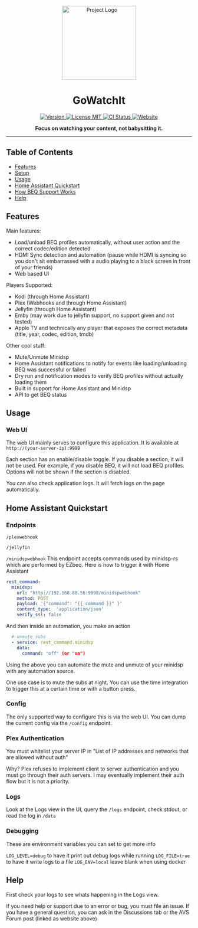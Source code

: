 <!-- README.md -->
<p align="center">
  <img src="./logo-upscale.png" alt="Project Logo" width="200" height="200"/>
</p>

<h1 align="center">GoWatchIt</h1>

<p align="center">
  <a href="https://github.com/iloveicedgreentea/GoWatchIt/releases">
    <img src="https://img.shields.io/github/v/release/iloveicedgreentea/gowatchit" alt="Version" />
  </a>
  <a href="LICENSE">
    <img src="https://img.shields.io/badge/License-CC_Custom-blue" alt="License MIT" />
  </a>
  <a href="https://github.com/iloveicedgreentea/gowatchit/actions">
    <img src="https://github.com/iloveicedgreentea/gowatchit/workflows/Docker/badge.svg" alt="CI Status" />
  </a>
  <a href="https://www.avsforum.com/threads/gowatchit-beq-ezbeq-plex-webhook-automation-tool-official-thread.3264800/">
    <img src="https://img.shields.io/website-up-down-green-red/http/shields.io.svg" alt="Website" />
  </a>
</p>

<p align="center">
  <b>Focus on watching your content, not babysitting it.</b><br>
</p>

---

## Table of Contents
- [Features](#features)
- [Setup](#docs/setup.md)
- [Usage](#usage)
- [Home Assistant Quickstart](#Home-Assistant-Quickstart)
- [How BEQ Support Works](#docs/beq.md)
- [Help](#help)

## Features

Main features:
* Load/unload BEQ profiles automatically, without user action and the correct codec/edition detected
* HDMI Sync detection and automation (pause while HDMI is syncing so you don't sit embarrassed with a audio playing to a black screen in front of your friends)
* Web based UI

Players Supported:
* Kodi (through Home Assistant)
* Plex (Webhooks and through Home Assistant)
* Jellyfin (through Home Assistant)
* Emby (may work due to jellyfin support, no support given and not tested)
* Apple TV and technically any player that exposes the correct metadata (title, year, codec, edition, tmdb)

Other cool stuff:
* Mute/Unmute Minidsp
* Home Assistant notifications to notify for events like loading/unloading BEQ was successful or failed
* Dry run and notification modes to verify BEQ profiles without actually loading them
* Built in support for Home Assistant and Minidsp
* API to get BEQ status

## Usage

### Web UI
The web UI mainly serves to configure this application. It is available at `http://(your-server-ip):9999`

Each section has an enable/disable toggle. If you disable a section, it will not be used. For example, if you disable BEQ, it will not load BEQ profiles. Options will not be shown if the section is disabled.

You can also check application logs. It will fetch logs on the page automatically.

## Home Assistant Quickstart

### Endpoints

`/plexwebhook`

`/jellyfin` 

`/minidspwebhook`
This endpoint accepts commands used by minidsp-rs which are performed by EZbeq. Here is how to trigger it with Home Assistant

```yaml
rest_command:
  minidsp:
    url: "http://192.168.88.56:9999/minidspwebhook"
    method: POST
    payload: '{"command": "{{ command }}" }'
    content_type:  'application/json'
    verify_ssl: false
```

And then inside an automation, you make an action
```yaml
  # unmute subs
  - service: rest_command.minidsp
    data:
      command: "off" (or "on")
```

Using the above you can automate the mute and unmute of your minidsp with any automation source.

One use case is to mute the subs at night. You can use the time integration to trigger this at a certain time or with a button press.

### Config
The only supported way to configure this is via the web UI. You can dump the current config via the `/config` endpoint.

### Plex Authentication
You must whitelist your server IP in "List of IP addresses and networks that are allowed without auth"

Why? Plex refuses to implement client to server authentication and you must go through their auth servers. I may eventually implement their auth flow but it is not a priority.

### Logs
Look at the Logs view in the UI, query the `/logs` endpoint, check stdout, or read the log in `/data`

### Debugging
These are environment variables you can set to get more info

`LOG_LEVEL=debug` to have it print out debug logs while running
`LOG_FILE=true` to have it write logs to a file
`LOG_ENV=local` leave blank when using docker

## Help
First check your logs to see whats happening in the Logs view.

If you need help or support due to an error or bug, you must file an issue. If you have a general question, you can ask in the Discussions tab or the AVS Forum post (linked as website above)